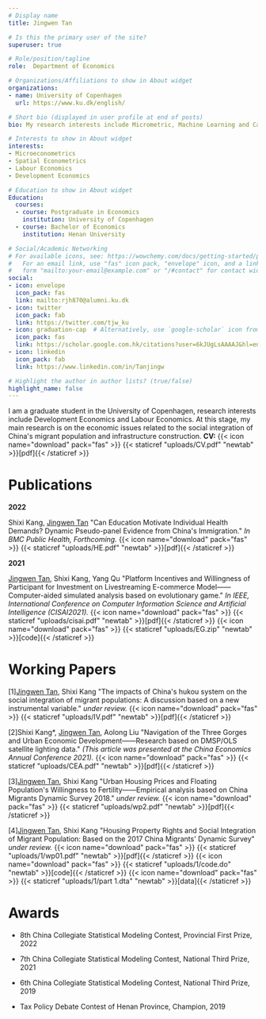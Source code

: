 ```yaml
---
# Display name
title: Jingwen Tan

# Is this the primary user of the site?
superuser: true

# Role/position/tagline
role:  Department of Economics

# Organizations/Affiliations to show in About widget
organizations:
- name: University of Copenhagen
  url: https://www.ku.dk/english/

# Short bio (displayed in user profile at end of posts)
bio: My research interests include Micrometric, Machine Learning and Causal Inference

# Interests to show in About widget
interests:
- Microeconometrics
- Spatial Econometrics
- Labour Economics
- Development Economics

# Education to show in About widget
Education:
  courses:
  - course: Postgraduate in Economics
    institution: University of Copenhagen
  - course: Bachelor of Economics
    institution: Henan University

# Social/Academic Networking
# For available icons, see: https://wowchemy.com/docs/getting-started/page-builder/#icons
#   For an email link, use "fas" icon pack, "envelope" icon, and a link in the
#   form "mailto:your-email@example.com" or "/#contact" for contact widget.
social:
- icon: envelope
  icon_pack: fas
  link: mailto:rjh870@alumni.ku.dk
- icon: twitter
  icon_pack: fab
  link: https://twitter.com/tjw_ku
- icon: graduation-cap  # Alternatively, use `google-scholar` icon from `ai` icon pack
  icon_pack: fas
  link: https://scholar.google.com.hk/citations?user=6kJUgLsAAAAJ&hl=en
- icon: linkedin
  icon_pack: fab
  link: https://www.linkedin.com/in/Tanjingw

# Highlight the author in author lists? (true/false)
highlight_name: false
---
```


I am a graduate student in the University of Copenhagen, research interests include Development Economics and Labour Economics. At this stage, my main research is on the economic issues related to the social integration of China's migrant population and infrastructure construction.       <b>CV:</b> {{< icon name="download" pack="fas" >}} {{< staticref "uploads/CV.pdf" "newtab" >}}[pdf]{{< /staticref >}}

<h1>Publications</h1>



<b>2022</b>

Shixi Kang, <u>Jingwen Tan</u> "Can Education Motivate Individual Health Demands? Dynamic Pseudo-panel Evidence from China's Immigration." <i>In BMC Public Health, Forthcoming.</i>
{{< icon name="download" pack="fas" >}} {{< staticref "uploads/HE.pdf" "newtab" >}}[pdf]{{< /staticref >}}

<b>2021</b>

<u>Jingwen Tan</u>, Shixi Kang, Yang Qu "Platform Incentives and Willingness of Participant for Investment on Livestreaming E-commerce Model——Computer-aided simulated analysis based on evolutionary game." <i>In IEEE, International Conference on Computer Information Science and Artificial Intelligence (CISAI2021).</i>
{{< icon name="download" pack="fas" >}} {{< staticref "uploads/cisai.pdf" "newtab" >}}[pdf]{{< /staticref >}}
{{< icon name="download" pack="fas" >}} {{< staticref "uploads/EG.zip" "newtab" >}}[code]{{< /staticref >}}

<h1>Working Papers</h1>

[1]<u>Jingwen Tan</u>, Shixi Kang "The impacts of China's hukou system on the social integration of migrant populations: A discussion based on a new instrumental variable." <i>under review.</i>
{{< icon name="download" pack="fas" >}} {{< staticref "uploads/IV.pdf" "newtab" >}}[pdf]{{< /staticref >}}

[2]Shixi Kang*, <u>Jingwen Tan</u>, Aolong Liu "Navigation of the Three Gorges and Urban Economic Development——Research based on DMSP/OLS satellite lighting data." <i>(This article was presented at the China Economics Annual Conference 2021).</i>
{{< icon name="download" pack="fas" >}} {{< staticref "uploads/CEA.pdf" "newtab" >}}[pdf]{{< /staticref >}}

[3]<u>Jingwen Tan</u>, Shixi Kang "Urban Housing Prices and Floating Population's Willingness to Fertility——Empirical analysis based on China Migrants Dynamic Survey 2018." <i>under review.</i>
{{< icon name="download" pack="fas" >}} {{< staticref "uploads/wp2.pdf" "newtab" >}}[pdf]{{< /staticref >}}

[4]<u>Jingwen Tan</u>, Shixi Kang "Housing Property Rights and Social Integration of Migrant Population: Based on the 2017 China Migrants' Dynamic Survey" <i>under review.</i>
{{< icon name="download" pack="fas" >}} {{< staticref "uploads/1/wp01.pdf" "newtab" >}}[pdf]{{< /staticref >}}
{{< icon name="download" pack="fas" >}} {{< staticref "uploads/1/code.do" "newtab" >}}[code]{{< /staticref >}}
{{< icon name="download" pack="fas" >}} {{< staticref "uploads/1/part 1.dta" "newtab" >}}[data]{{< /staticref >}}


<h1>Awards</h1>


* 8th China Collegiate Statistical Modeling Contest, Provincial First Prize, 2022


* 7th China Collegiate Statistical Modeling Contest, National Third Prize, 2021


* 6th China Collegiate Statistical Modeling Contest, National Third Prize, 2019


* Tax Policy Debate Contest of Henan Province, Champion, 2019

